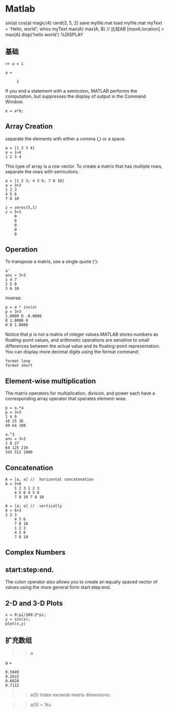 # Matlab
sin(a)
cos(a)
magic(4)
rand(3, 5, 2)
save myfile.mat
load myfile.mat
myText = 'Hello, world';
whos myText
max(A)
max(A, B) // 比较AB
[maxA,location] = max(A)
disp('hello world') %DISPLAY

## 基础
```mat
>> a = 1

a =

     1
```
If you end a statement with a semicolon, MATLAB performs the computation, but
suppresses the display of output in the Command Window.
```mat
e = a*b;
```

## Array Creation
separate the elements with either a
comma (,) or a space.
```mat
a = [1 2 3 4]
a = 1×4
1 2 3 4
```
This type of array is a row vector.
To create a matrix that has multiple rows, separate the rows with semicolons.
```mat
a = [1 2 3; 4 5 6; 7 8 10]
a = 3×3
1 2 3
4 5 6
7 8 10
```

```mat
z = zeros(5,1)
z = 5×1
    0
    0
    0
    0
    0
```

## Operation
To transpose a matrix, use a single quote ('):
```mat
a'
ans = 3×3
1 4 7
2 5 8
3 6 10
```

inverse:
```mat
p = a * inv(a)
p = 3×3
1.0000 0 -0.0000
0 1.0000 0
0 0 1.0000
```
Notice that p is not a matrix of integer values.MATLAB stores numbers as ﬂoating-point
values, and arithmetic operations are sensitive to small diﬀerences between the actual
value and its ﬂoating-point representation. You can display more decimal digits using the
format command:
```mat
format long
format short
```

## Element-wise multiplication
The matrix operators for multiplication, division, and power each have a corresponding
array operator that operates element-wise.
```mat
p = a.*a
p = 3×3
1 4 9
16 25 36
49 64 100

a.^3
ans = 3×3
1 8 27
64 125 216
343 512 1000
```

## Concatenation
```mat
A = [a, a] //  horizontal concatenation
A = 3×6
    1 2 3 1 2 3
    4 5 6 4 5 6
    7 8 10 7 8 10

A = [a; a] //  vertically 
A = 6×3
1 2 3
    4 5 6
    7 8 10
    1 2 3
    4 5 6
    7 8 10
```

## Complex Numbers

## start:step:end.
The colon operator also allows you to create an equally spaced vector of values using the
more general form start:step:end.

## 2-D and 3-D Plots
```mat
x = 0:pi/100:2*pi;
y = sin(x);
plot(x,y)
```

## 扩充数组
>> a

a =

    0.5949
    0.2622
    0.6028
    0.7112

>> a(5)
Index exceeds matrix dimensions.
 
>> a(5) = 1ku